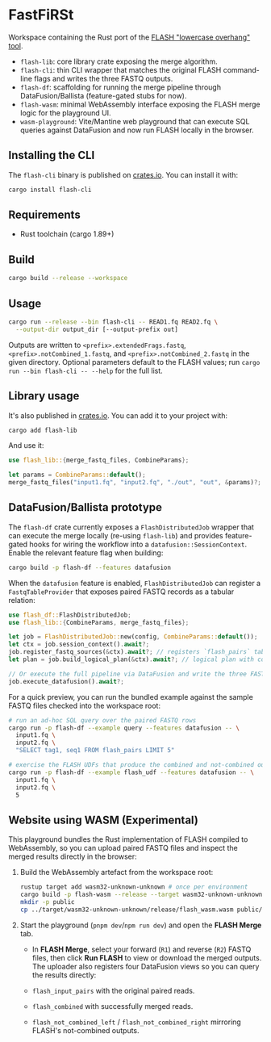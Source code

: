 # FastFiRSt

Workspace containing the Rust port of the [FLASH "lowercase overhang"
tool](https://github.com/Jerrythafast/FLASH-lowercase-overhang).

- `flash-lib`: core library crate exposing the merge algorithm.
- `flash-cli`: thin CLI wrapper that matches the original FLASH command-line
  flags and writes the three FASTQ outputs.
- `flash-df`: scaffolding for running the merge pipeline through
  DataFusion/Ballista (feature-gated stubs for now).
- `flash-wasm`: minimal WebAssembly interface exposing the FLASH merge logic for
  the playground UI.
- `wasm-playground`: Vite/Mantine web playground that can execute SQL queries
  against DataFusion and now run FLASH locally in the browser.

## Installing the CLI

The `flash-cli` binary is published on
[crates.io](https://crates.io/crates/flash-cli). You can install it with:

```bash
cargo install flash-cli
```

## Requirements

- Rust toolchain (cargo 1.89+)

## Build

```bash
cargo build --release --workspace
```

## Usage

```bash
cargo run --release --bin flash-cli -- READ1.fq READ2.fq \
  --output-dir output_dir [--output-prefix out]
```

Outputs are written to `<prefix>.extendedFrags.fastq`,
`<prefix>.notCombined_1.fastq`, and `<prefix>.notCombined_2.fastq` in the given
directory. Optional parameters default to the FLASH values; run
`cargo run --bin flash-cli -- --help` for the full list.

## Library usage

It's also published in [crates.io](https://crates.io/crates/flash-cli). You
can add it to your project with:

```bash
cargo add flash-lib
```

And use it:

```rust
use flash_lib::{merge_fastq_files, CombineParams};

let params = CombineParams::default();
merge_fastq_files("input1.fq", "input2.fq", "./out", "out", &params)?;
```

## DataFusion/Ballista prototype

The `flash-df` crate currently exposes a `FlashDistributedJob` wrapper that can
execute the merge locally (re-using `flash-lib`) and provides feature-gated
hooks for wiring the workflow into a `datafusion::SessionContext`. Enable the
relevant feature flag when building:

```bash
cargo build -p flash-df --features datafusion
```

When the `datafusion` feature is enabled, `FlashDistributedJob` can register a
`FastqTableProvider` that exposes paired FASTQ records as a tabular relation:

```rust
use flash_df::FlashDistributedJob;
use flash_lib::{CombineParams, merge_fastq_files};

let job = FlashDistributedJob::new(config, CombineParams::default());
let ctx = job.session_context().await?;
job.register_fastq_sources(&ctx).await?; // registers `flash_pairs` table
let plan = job.build_logical_plan(&ctx).await?; // logical plan with combined/not-combined annotations

// Or execute the full pipeline via DataFusion and write the three FASTQ outputs
job.execute_datafusion().await?;
```

For a quick preview, you can run the bundled example against the sample FASTQ
files checked into the workspace root:

```bash
# run an ad-hoc SQL query over the paired FASTQ rows
cargo run -p flash-df --example query --features datafusion -- \
  input1.fq \
  input2.fq \
  "SELECT tag1, seq1 FROM flash_pairs LIMIT 5"

# exercise the FLASH UDFs that produce the combined and not-combined outputs
cargo run -p flash-df --example flash_udf --features datafusion -- \
  input1.fq \
  input2.fq \
  5
```

## Website using WASM (Experimental)

This playground bundles the Rust implementation of FLASH compiled to
WebAssembly, so you can upload paired FASTQ files and inspect the merged results
directly in the browser:

1. Build the WebAssembly artefact from the workspace root:

   ```bash
   rustup target add wasm32-unknown-unknown # once per environment
   cargo build -p flash-wasm --release --target wasm32-unknown-unknown
   mkdir -p public
   cp ../target/wasm32-unknown-unknown/release/flash_wasm.wasm public/
   ```

2. Start the playground (`pnpm dev`/`npm run dev`) and open the **FLASH Merge**
   tab.
   - In **FLASH Merge**, select your forward (`R1`) and reverse (`R2`) FASTQ
     files, then click **Run FLASH** to view or download the merged outputs. The
     uploader also registers four DataFusion views so you can query the results
     directly:

   - `flash_input_pairs` with the original paired reads.
   - `flash_combined` with successfully merged reads.
   - `flash_not_combined_left` / `flash_not_combined_right` mirroring FLASH's
     not-combined outputs.
